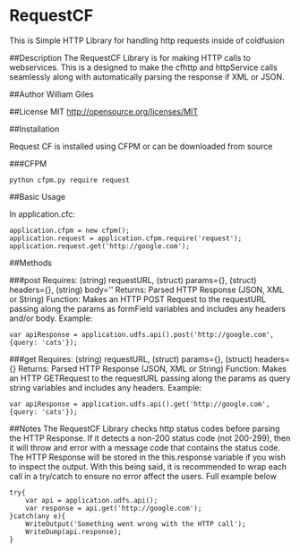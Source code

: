 # RequestCF
This is Simple HTTP Library for handling http requests inside of coldfusion

##Description
The RequestCF Library is for making HTTP calls to webservices.  This is a designed to make the cfhttp and httpService calls seamlessly along with automatically parsing the response if XML or JSON.

##Author
William Giles

##License
MIT http://opensource.org/licenses/MIT

##Installation

Request CF is installed using CFPM or can be downloaded from source

###CFPM

    python cfpm.py require request

##Basic Usage

In application.cfc:

    application.cfpm = new cfpm();
    application.request = application.cfpm.require('request');
    application.request.get('http://google.com');

##Methods

###post
Requires: (string) requestURL, (struct) params={}, (struct) headers={}, (string) body=''
Returns: Parsed HTTP Response (JSON, XML or String)
Function: Makes an HTTP POST Request to the requestURL passing along the params as formField variables and includes any headers and/or body.
Example:

	var apiResponse = application.udfs.api().post('http://google.com', {query: 'cats'});

###get
Requires: (string) requestURL, (struct) params={}, (struct) headers={}
Returns: Parsed HTTP Response (JSON, XML or String)
Function: Makes an HTTP GETRequest to the requestURL passing along the params as query string variables and includes any headers.
Example:

	var apiResponse = application.udfs.api().get('http://google.com', {query: 'cats'});

##Notes
The RequestCF Library checks http status codes before parsing the HTTP Response.  If it detects a non-200 status code (not 200-299), then it will throw and error with a message code that contains the status code.  The HTTP Response will be stored in the this.response variable if you wish to inspect the output.  With this being said, it is recommended to wrap each call in a try/catch to ensure no error affect the users. Full example below

	try{
	    var api = application.udfs.api();
	    var response = api.get('http://google.com');
	}catch(any e){
	    WriteOutput('Something went wrong with the HTTP call');
	    WriteDump(api.response);
	}